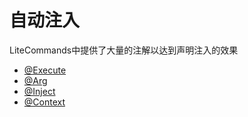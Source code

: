 # 自动注入

LiteCommands中提供了大量的注解以达到声明注入的效果

- [@Execute](/inject/execute)
- [@Arg](/argument/)         
- [@Inject](/inject/inject)  
- [@Context](/inject/context)
